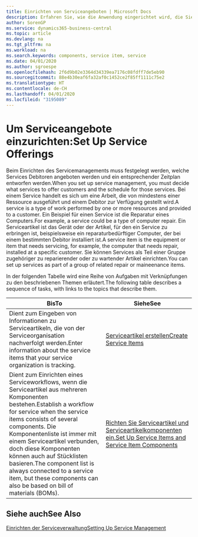 ```yaml
---
title: Einrichten von Serviceangeboten | Microsoft Docs
description: Erfahren Sie, wie die Anwendung eingerichtet wird, die Sie Ihren Debitoren anbieten.
author: SorenGP
ms.service: dynamics365-business-central
ms.topic: article
ms.devlang: na
ms.tgt_pltfrm: na
ms.workload: na
ms.search.keywords: components, service item, service
ms.date: 04/01/2020
ms.author: sgroespe
ms.openlocfilehash: 2f6d9b02e3364d34339ea7176c08fdff7de5eb90
ms.sourcegitcommit: 88e4b30eaf6fa32af0c1452ce2f85ff1111c75e2
ms.translationtype: HT
ms.contentlocale: de-CH
ms.lasthandoff: 04/01/2020
ms.locfileid: "3195089"
---
```

# <a name="set-up-service-offerings"></a><span data-ttu-id="9b4ac-103">Um Serviceangebote einzurichten:</span><span class="sxs-lookup"><span data-stu-id="9b4ac-103">Set Up Service Offerings</span></span>
<span data-ttu-id="9b4ac-104">Beim Einrichten des Servicemanagements muss festgelegt werden, welche Services Debitoren angeboten werden und ein entsprechender Zeitplan entworfen werden.</span><span class="sxs-lookup"><span data-stu-id="9b4ac-104">When you set up service management, you must decide what services to offer customers and the schedule for those services.</span></span> <span data-ttu-id="9b4ac-105">Bei einem Service handelt es sich um eine Arbeit, die von mindestens einer Ressource ausgeführt und einem Debitor zur Verfügung gestellt wird.</span><span class="sxs-lookup"><span data-stu-id="9b4ac-105">A service is a type of work performed by one or more resources and provided to a customer.</span></span> <span data-ttu-id="9b4ac-106">Ein Beispiel für einen Service ist die Reparatur eines Computers.</span><span class="sxs-lookup"><span data-stu-id="9b4ac-106">For example, a service could be a type of computer repair.</span></span> <span data-ttu-id="9b4ac-107">Ein Serviceartikel ist das Gerät oder der Artikel, für den ein Service zu erbringen ist, beispielsweise ein reparaturbedürftiger Computer, der bei einem bestimmten Debitor installiert ist.</span><span class="sxs-lookup"><span data-stu-id="9b4ac-107">A service item is the equipment or item that needs servicing, for example, the computer that needs repair, installed at a specific customer.</span></span> <span data-ttu-id="9b4ac-108">Sie können Services als Teil einer Gruppe zugehöriger zu reparierender oder zu wartender Artikel einrichten.</span><span class="sxs-lookup"><span data-stu-id="9b4ac-108">You can set up services as part of a group of related repair or maineenance items.</span></span>  
  
<span data-ttu-id="9b4ac-109">In der folgenden Tabelle wird eine Reihe von Aufgaben mit Verknüpfungen zu den beschriebenen Themen erläutert.</span><span class="sxs-lookup"><span data-stu-id="9b4ac-109">The following table describes a sequence of tasks, with links to the topics that describe them.</span></span>  
  
|<span data-ttu-id="9b4ac-110">**Bis**</span><span class="sxs-lookup"><span data-stu-id="9b4ac-110">**To**</span></span>|<span data-ttu-id="9b4ac-111">**Siehe**</span><span class="sxs-lookup"><span data-stu-id="9b4ac-111">**See**</span></span>|  
|------------|-------------|  
|<span data-ttu-id="9b4ac-112">Dient zum Eingeben von Informationen zu Serviceartikeln, die von der Serviceorganisation nachverfolgt werden.</span><span class="sxs-lookup"><span data-stu-id="9b4ac-112">Enter information about the service items that your service organization is tracking.</span></span>|[<span data-ttu-id="9b4ac-113">Serviceartikel erstellen</span><span class="sxs-lookup"><span data-stu-id="9b4ac-113">Create Service Items</span></span>](service-how-to-create-service-items.md)|  
|<span data-ttu-id="9b4ac-114">Dient zum Einrichten eines Serviceworkflows, wenn die Serviceartikel aus mehreren Komponenten bestehen.</span><span class="sxs-lookup"><span data-stu-id="9b4ac-114">Establish a workflow for service when the service items consists of several components.</span></span> <span data-ttu-id="9b4ac-115">Die Komponentenliste ist immer mit einem Serviceartikel verbunden, doch diese Komponenten können auch auf Stücklisten basieren.</span><span class="sxs-lookup"><span data-stu-id="9b4ac-115">The component list is always connected to a service item, but these components can also be based on bill of materials (BOMs).</span></span>|[<span data-ttu-id="9b4ac-116">Richten Sie Serviceartikel und Serviceartikelkomponenten ein.</span><span class="sxs-lookup"><span data-stu-id="9b4ac-116">Set Up Service Items and Service Item Components</span></span>](service-how-setup-service-items.md)|  
  
## <a name="see-also"></a><span data-ttu-id="9b4ac-117">Siehe auch</span><span class="sxs-lookup"><span data-stu-id="9b4ac-117">See Also</span></span>  
[<span data-ttu-id="9b4ac-118">Einrichten der Serviceverwaltung</span><span class="sxs-lookup"><span data-stu-id="9b4ac-118">Setting Up Service Management</span></span>](service-setup-service.md)   
